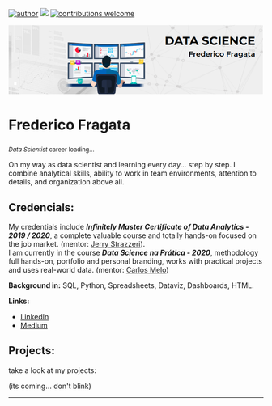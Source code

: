 [![author](https://img.shields.io/badge/author-fredtaranto-red.svg)](https://www.linkedin.com/in/fredericofragata) [![](https://img.shields.io/badge/python-3.7+-blue.svg)](https://www.python.org/downloads/release/python-365/) [![contributions welcome](https://img.shields.io/badge/contributions-welcome-brightgreen.svg?style=flat)](https://github.com/fredtaranto/data_science/issues)

<p align="center">
  <img src="banner_bio.png" >
</p>

# Frederico Fragata
<sub>*Data Scientist* career loading...</sub>

On my way as data scientist and learning every day... step by step. I combine analytical skills, ability to work in team environments, attention to details, and organization above all.

## Credencials:
My credentials include ***Infinitely Master Certificate of Data Analytics - 2019 / 2020***, a complete valuable course and totally hands-on focused on the job market. (mentor: [Jerry Strazzeri](https://www.linkedin.com/in/jerrystrazzeri/)).<br> 
I am currently in the course ***Data Science na Prática - 2020***, methodology full hands-on, portfolio and personal branding, works with practical projects and uses real-world data. (mentor: [Carlos Melo](https://github.com/carlosfab))

**Background in:** SQL, Python, <!--Statistical inference, -->Spreadsheets, Dataviz, Dashboards, HTML.

**Links:**
* [LinkedIn](https://www.linkedin.com/in/fredericofragata)
* [Medium](https://medium.com/@fredtaranto)


## Projects:
take a look at my projects:

(its coming... don't blink)


<!--
* **Como usar o Histograma para Data Science:** https://bit.ly/2L2cMwy  -->


---



